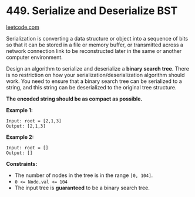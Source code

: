 # 449. Serialize and Deserialize BST

[leetcode.com](https://leetcode.com/problems/serialize-and-deserialize-bst/)

Serialization is converting a data structure or object into a sequence of bits so that it can be stored in a file or memory buffer, or transmitted across a network connection link to be reconstructed later in the same or another computer environment.

Design an algorithm to serialize and deserialize a **binary search tree**. There is no restriction on how your serialization/deserialization algorithm should work. You need to ensure that a binary search tree can be serialized to a string, and this string can be deserialized to the original tree structure.

**The encoded string should be as compact as possible.**

**Example 1:**

```text
Input: root = [2,1,3]
Output: [2,1,3]
```

**Example 2:**

```text
Input: root = []
Output: []
```

**Constraints:**

*   The number of nodes in the tree is in the range `[0, 104]`.
*   `0 <= Node.val <= 104`
*   The input tree is **guaranteed** to be a binary search tree.

